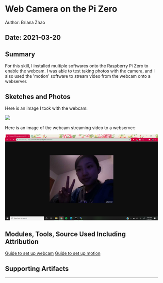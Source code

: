 #  Web Camera on the Pi Zero

Author: Briana Zhao

Date: 2021-03-20
-----

## Summary

For this skill, I installed multiple softwares onto the Raspberry Pi Zero to enable the webcam. I was able to test taking photos with the camera, and I also used the 'motion' software to stream video from the webcam onto a webserver. 


## Sketches and Photos

Here is an image I took with the webcam:

<img src = "/skills/cluster-3/21/images/test1.jpg" width = 55%>


Here is an image of the webcam streaming video to a webserver:

<img src = "/skills/cluster-3/21/images/motion.png">


## Modules, Tools, Source Used Including Attribution

[Guide to set up webcam](https://www.raspberrypi.org/documentation/configuration/camera.md)
[Guide to set up motion](https://www.hackster.io/narender-singh/portable-video-streaming-camera-with-raspberry-pi-zero-w-dc22fd)


## Supporting Artifacts


-----
